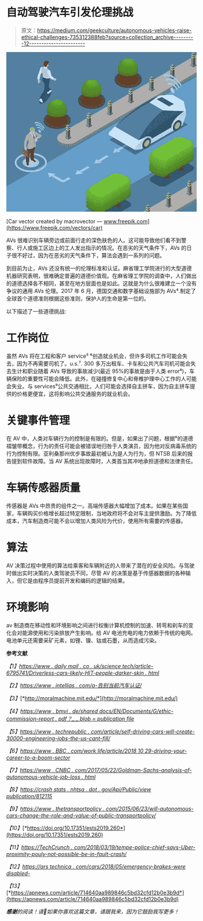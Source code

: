 # 自动驾驶汽车引发伦理挑战

> 原文：<https://medium.com/geekculture/autonomous-vehicles-raise-ethical-challenges-735312388feb?source=collection_archive---------12----------------------->

![](img/34ffc7358a616c3aa5efbd8c010520c2.png)

[Car vector created by macrovector — www.freepik.com](https://www.freepik.com/vectors/car)

AVs 很难识别车辆旁边或前面行走的深色肤色的人。这可能导致他们看不到警察、行人或施工区边上的工人发出指示的情况。在恶劣的天气条件下，AVs 的日子很不好过，因为在恶劣的天气条件下，算法会遇到一系列的问题。

到目前为止，AVs 还没有统一的伦理标准和认证。麻省理工学院进行的大型道德机器研究表明，很难确定普遍的道德价值观。在麻省理工学院的调查中，人们做出的道德选择各不相同，甚至在地方层面也是如此。这就是为什么很难建立一个没有争议的通用 AVs 伦理。2017 年 6 月，德国交通和数字基础设施部为 AVs⁴.制定了全球首个道德准则根据这些准则，保护人的生命是第一位的。

以下描述了一些道德挑战:

# **工作岗位**

虽然 AVs 将在工程和客户 service⁵ ⁶创造就业机会，但许多司机工作可能会失去，因为不再需要司机了。u.s.⁷. 300 多万出租车、卡车和公共汽车司机可能会失去生计和职业随着 AVs 导致的事故减少(最近 95%的事故是由于人类 error⁸)，车辆保险的重要性可能会降低。此外，在碰撞修复中心和脊椎护理中心工作的人可能会失业。与 services⁹公共交通相比，人们可能会选择自主拼车，因为自主拼车提供的价格更便宜，这将影响公共交通服务的就业机会。

# **关键事件管理**

在 AV 中，人类对车辆行为的控制是有限的。但是，如果出了问题，根据⁰的道德褶皱带概念，行为的责任可能会被错误地归咎于人类演员，因为他对反病毒系统的行为控制有限。亚利桑那州优步事故最初被认为是人为行为，但 NTSB 后来的报告提到软件故障。当 AV 系统出现故障时，人类首当其冲地承担道德和法律责任。

# **车辆传感器质量**

传感器是 AVs 中昂贵的组件之一。高端传感器大幅增加了成本。如果在某些国家，车辆购买价格增长超过特定限制，当地政府将不会对车主提供激励。为了降低成本，汽车制造商可能不会以增加人类风险为代价，使用所有需要的传感器。

# **算法**

AV 决策过程中使用的算法给乘客和车辆附近的人带来了潜在的安全风险。与驾驶时做出实时决策的人类驾驶员不同，尽管 AV 的决策是基于传感器数据的各种输入，但它是由程序员提前开发和编码的逻辑的结果。

# **环境影响**

av 制造商在移动性和环境影响之间进行权衡计算机控制的加速、转弯和刹车的变化会对能源使用和污染排放产生影响。给 AV 电池充电的电力依赖于传统的电网。电池单元还需要采矿元素，如锂、镍、钴或石墨，从而造成污染。

**参考文献**

*【1】*[*https://www . daily mail . co . uk/science tech/article-6795741/Driverless-cars-likely-HIT-people-darker-skin . html*](https://www.dailymail.co.uk/sciencetech/article-6795741/Driverless-cars-likely-HIT-people-darker-skin.html)

*【2】*[*https://www . intellias . com/a-告别当前汽车认证/*](https://www.intellias.com/a-farewell-to-current-automotive-certifications/)

*【3】*[*http://moralmachine.mit.edu/*](http://moralmachine.mit.edu/)

*【4】*[*https://www . bmvi . de/shared docs/EN/Documents/G/ethic-commission-report . pdf？_ _ blob = publication file*](https://www.bmvi.de/SharedDocs/EN/Documents/G/ethic-commission-report.pdf?__blob=publicationFile)

*【5】*[*https://www . techrepublic . com/article/self-driving-cars-will-create-30000-engineering-jobs-the-us-cant-fill/*](https://www.techrepublic.com/article/self-driving-cars-will-create-30000-engineering-jobs-that-the-us-cant-fill/)

*【6】*[*https://www . BBC . com/work life/article/2018 10 29-driving-your-career-to-a-boom-sector*](https://www.bbc.com/worklife/article/20181029-driving-your-career-towards-a-boom-sector)

*【7】*[*https://www . CNBC . com/2017/05/22/Goldman-Sachs-analysis-of-autonomous-vehicle-job-loss . html*](https://www.cnbc.com/2017/05/22/goldman-sachs-analysis-of-autonomous-vehicle-job-loss.html)

*【8】*[*https://crash stats . nhtsa . dot . gov/Api/Public/view publication/812115*](https://crashstats.nhtsa.dot.gov/Api/Public/ViewPublication/812115)

*【9】*[*https://www . thetransportpolicy . com/2015/06/23/will-autonomous-cars-change-the-role-and-value-of-public-transportpolicy/*](https://www.thetransportpolitic.com/2015/06/23/will-autonomous-cars-change-the-role-and-value-of-public-transportation/)

*【10】*[*https://doi.org/10.17351/ests2019.260*](https://doi.org/10.17351/ests2019.260)

*【11】*[*https://TechCrunch . com/2018/03/19/tempe-police-chief-says-Uber-proximity-pouly-not-possible-be-in-fault-crash/*](https://techcrunch.com/2018/03/19/tempe-police-chief-says-uber-preliminarily-would-likely-not-be-at-fault-for-fatal-crash/)

*【12】*[*https://ars technica . com/cars/2018/05/emergency-brakes-were disabled-*](https://arstechnica.com/cars/2018/05/emergency-brakes-weredisabled-)

*【13】*[*https://apnews.com/article/714640aa989846c5bd32cfd12b0e3b9d*](https://apnews.com/article/714640aa989846c5bd32cfd12b0e3b9d)

[](https://doi.org/10.1093/oso/9780190652951.003.0002)

***感谢**的阅读！请👏如果你喜欢这篇文章，请跟我来，因为它鼓励我写更多！*